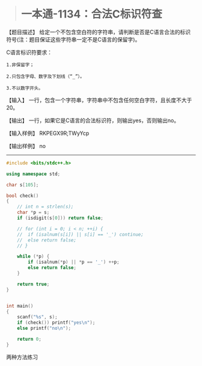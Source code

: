 > # 一本通-1134：合法C标识符查

【题目描述】
给定一个不包含空白符的字符串，请判断是否是C语言合法的标识符号(注：题目保证这些字符串一定不是C语言的保留字)。

C语言标识符要求：

    1.非保留字；
    
    2.只包含字母、数字及下划线（“_”）。
    
    3.不以数字开头。

【输入】
一行，包含一个字符串，字符串中不包含任何空白字符，且长度不大于20。

【输出】
一行，如果它是C语言的合法标识符，则输出yes，否则输出no。

【输入样例】
RKPEGX9R;TWyYcp

【输出样例】
no

------

```c++
#include <bits/stdc++.h>

using namespace std;

char s[105];

bool check()
{
	// int n = strlen(s);
	char *p = s;
	if (isdigit(s[0])) return false;

	// for (int i = 0; i < n; ++i) {
	// 	if (isalnum(s[i]) || s[i] == '_') continue;
	// 	else return false;
	// }

	while (*p) {
		if (isalnum(*p) || *p == '_') ++p;
		else return false;
	}

	return true;
}


int main()
{
	scanf("%s", s);
	if (check()) printf("yes\n");
	else printf("no\n");

	return 0;
}
```

两种方法练习